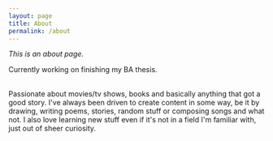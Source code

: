 ```yaml
---
layout: page
title: About
permalink: /about
---
```


*This is an about page.*

Currently working on finishing my BA thesis.

<br>Passionate about movies/tv shows, books and basically anything that got a good story. 
I've always been driven to create content in some way, be it by drawing, writing poems, stories, random stuff or composing songs and what not. I also love learning new stuff even if it's not in a field I'm familiar with, just out of sheer curiosity.
